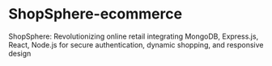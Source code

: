 # ShopSphere-ecommerce
ShopSphere: Revolutionizing online retail integrating MongoDB, Express.js, React, Node.js for secure authentication, dynamic shopping, and responsive design
